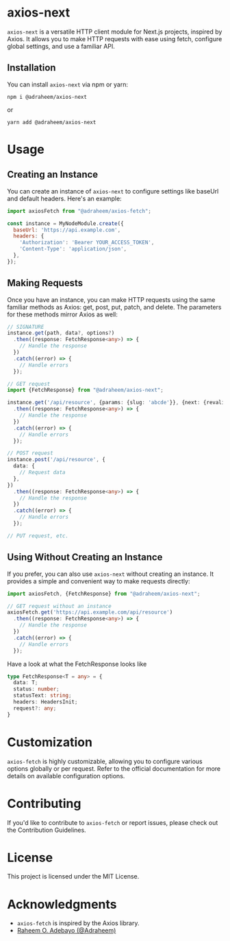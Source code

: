 # axios-next

`axios-next` is a versatile HTTP client module for Next.js projects, inspired by Axios. It allows 
you to make HTTP requests with ease using fetch, configure global settings, and use a familiar API.

## Installation

You can install `axios-next` via npm or yarn:
```shell
npm i @adraheem/axios-next
```
or
```shell
yarn add @adraheem/axios-next
```

# Usage
## Creating an Instance
You can create an instance of `axios-next` to configure settings like baseUrl and default headers. 
Here's an example:
```javascript
import axiosFetch from "@adraheem/axios-fetch";

const instance = MyNodeModule.create({
  baseUrl: 'https://api.example.com',
  headers: {
    'Authorization': 'Bearer YOUR_ACCESS_TOKEN',
    'Content-Type': 'application/json',
  },
});
```

## Making Requests
Once you have an instance, you can make HTTP requests using the same familiar methods as Axios: get, post, put, patch, and delete. The parameters for these methods mirror Axios as well:

```typescript
// SIGNATURE
instance.get(path, data?, options?)
  .then((response: FetchResponse<any>) => {
    // Handle the response
  })
  .catch((error) => {
    // Handle errors
  });
```

```typescript
// GET request
import {FetchResponse} from "@adraheem/axios-next";

instance.get('/api/resource', {params: {slug: 'abcde'}}, {next: {revalidate: 5000}})
  .then((response: FetchResponse<any>) => {
    // Handle the response
  })
  .catch((error) => {
    // Handle errors
  });

// POST request
instance.post('/api/resource', {
  data: {
    // Request data
  },
})
  .then((response: FetchResponse<any>) => {
    // Handle the response
  })
  .catch((error) => {
    // Handle errors
  });

// PUT request, etc.
```

## Using Without Creating an Instance
If you prefer, you can also use `axios-next` without creating an instance. It provides a simple and 
convenient way to make requests directly:
```typescript
import axiosFetch, {FetchResponse} from "@adraheem/axios-next";

// GET request without an instance
axiosFetch.get('https://api.example.com/api/resource')
  .then((response: FetchResponse<any>) => {
    // Handle the response
  })
  .catch((error) => {
    // Handle errors
  });

```

Have a look at what the FetchResponse looks like
```typescript
type FetchResponse<T = any> = {
  data: T;
  status: number;
  statusText: string;
  headers: HeadersInit;
  request?: any;
}
```

# Customization
`axios-fetch` is highly customizable, allowing you to configure various options globally or per 
request. Refer to the official documentation for more details on available configuration options.

# Contributing
If you'd like to contribute to `axios-fetch` or report issues, please check out the Contribution 
Guidelines.

# License
This project is licensed under the MIT License.

# Acknowledgments
- `axios-fetch` is inspired by the Axios library.
- [Raheem O. Adebayo (@Adraheem)](https://github.com/Adraheem)
